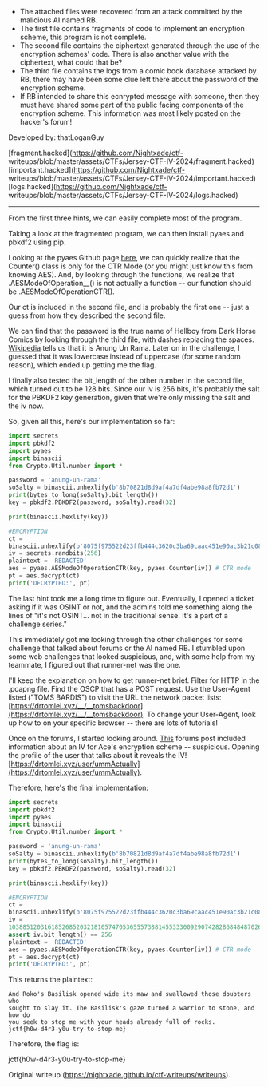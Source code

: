 - The attached files were recovered from an attack committed by the malicious AI named RB.    
- The first file contains fragments of code to implement an encryption scheme, this program is not complete.    
- The second file contains the ciphertext generated through the use of the encryption schemes' code. There is also another value with the ciphertext, what could that be?    
- The third file contains the logs from a comic book database attacked by RB, there may have been some clue left there about the password of the encryption scheme.    
- If RB intended to share this ecnrypted message with someone, then they must have shared some part of the public facing components of the encryption scheme. This information was most likely posted on the hacker's forum!  

Developed by: thatLoganGuy  

[fragment.hacked](https://github.com/Nightxade/ctf-
writeups/blob/master/assets/CTFs/Jersey-CTF-IV-2024/fragment.hacked)  
[important.hacked](https://github.com/Nightxade/ctf-
writeups/blob/master/assets/CTFs/Jersey-CTF-IV-2024/important.hacked)  
[logs.hacked](https://github.com/Nightxade/ctf-
writeups/blob/master/assets/CTFs/Jersey-CTF-IV-2024/logs.hacked)  

---

From the first three hints, we can easily complete most of the program.  

Taking a look at the fragmented program, we can then install pyaes and pbkdf2
using pip.  

Looking at the pyaes Github page
[here](https://github.com/ricmoo/pyaes/blob/master/pyaes/aes.py#L560), we can
quickly realize that the Counter() class is only for the CTR Mode (or you
might just know this from knowing AES). And, by looking through the functions,
we realize that .AESModeOfOperation__() is not actually a function -- our
function should be .AESModeOfOperationCTR().  

Our ct is included in the second file, and is probably the first one -- just a
guess from how they described the second file.  

We can find that the password is the true name of Hellboy from Dark Horse
Comics by looking through the third file, with dashes replacing the spaces.
[Wikipedia](https://en.wikipedia.org/wiki/Hellboy) tells us that it is Anung
Un Rama. Later on in the challenge, I guessed that it was lowercase instead of
uppercase (for some random reason), which ended up getting me the flag.  

I finally also tested the bit_length of the other number in the second file,
which turned out to be 128 bits. Since our iv is 256 bits, it's probably the
salt for the PBKDF2 key generation, given that we're only missing the salt and
the iv now.  

So, given all this, here's our implementation so far:  

```py  
import secrets  
import pbkdf2  
import pyaes  
import binascii  
from Crypto.Util.number import *

password = 'anung-un-rama'  
soSalty = binascii.unhexlify(b'8b70821d8d9af4a7df4abe98a8fb72d1')  
print(bytes_to_long(soSalty).bit_length())  
key = pbkdf2.PBKDF2(password, soSalty).read(32)

print(binascii.hexlify(key))

#ENCRYPTION  
ct =
binascii.unhexlify(b'8075f975522d23ffb444c3620c3ba69caac451e90ac3b21c08b35b67634289614d434ba57177fa371eda83b7eb70a4cfc348716c5b3af8ad48457ca71689299f4ee31d63dfd6e19910b751ef0e5f8e20c1e117ac6aedb39e4c5acfe7a128da9b07c8d2540691902cea21bcf15ad980bb888dfadc4513d3ad9cf2ffd7c069c282abb53e7cf4c64718136a93ad4497948d586bca9b5eefa34c81f10804c997f81fd8c9354eb0ce23cd8235a05d76e86dc53a786d773933827e64ec39b3297a6ad47818aa36403517b7d8b9b194d8c24917dd158d7f6d3add8aad516d21f2e59f3ab084ec01e7eea83246fb908e3d643663b2c5')  
iv = secrets.randbits(256)  
plaintext = 'REDACTED'  
aes = pyaes.AESModeOfOperationCTR(key, pyaes.Counter(iv)) # CTR mode  
pt = aes.decrypt(ct)  
print('DECRYPTED:', pt)  
```

The last hint took me a long time to figure out. Eventually, I opened a ticket
asking if it was OSINT or not, and the admins told me something along the
lines of "it's not OSINT... not in the traditional sense. It's a part of a
challenge series."  

This immediately got me looking through the other challenges for some
challenge that talked about forums or the AI named RB. I stumbled upon some
web challenges that looked suspicious, and, with some help from my teammate, I
figured out that runner-net was the one.  

I'll keep the explanation on how to get runner-net brief. Filter for HTTP in
the .pcapng file. Find the OSCP that has a POST request. Use the User-Agent
listed ("TOMS BARDIS") to visit the URL the network packet lists:
[https://drtomlei.xyz/__/__tomsbackdoor](https://drtomlei.xyz/__/__tomsbackdoor).
To change your User-Agent, look up how to on your specific browser -- there
are lots of tutorials!  

Once on the forums, I started looking around.
[This](https://drtomlei.xyz/posts/3) forums post included information about an
IV for Ace's encryption scheme -- suspicious. Opening the profile of the user
that talks about it reveals the IV!
[https://drtomlei.xyz/user/ummActually](https://drtomlei.xyz/user/ummActually).  

Therefore, here's the final implementation:  

```py  
import secrets  
import pbkdf2  
import pyaes  
import binascii  
from Crypto.Util.number import *

password = 'anung-un-rama'  
soSalty = binascii.unhexlify(b'8b70821d8d9af4a7df4abe98a8fb72d1')  
print(bytes_to_long(soSalty).bit_length())  
key = pbkdf2.PBKDF2(password, soSalty).read(32)

print(binascii.hexlify(key))

#ENCRYPTION  
ct =
binascii.unhexlify(b'8075f975522d23ffb444c3620c3ba69caac451e90ac3b21c08b35b67634289614d434ba57177fa371eda83b7eb70a4cfc348716c5b3af8ad48457ca71689299f4ee31d63dfd6e19910b751ef0e5f8e20c1e117ac6aedb39e4c5acfe7a128da9b07c8d2540691902cea21bcf15ad980bb888dfadc4513d3ad9cf2ffd7c069c282abb53e7cf4c64718136a93ad4497948d586bca9b5eefa34c81f10804c997f81fd8c9354eb0ce23cd8235a05d76e86dc53a786d773933827e64ec39b3297a6ad47818aa36403517b7d8b9b194d8c24917dd158d7f6d3add8aad516d21f2e59f3ab084ec01e7eea83246fb908e3d643663b2c5')  
iv =
103885120316185268520321810574705365557388145533300929074282868484870266792680  
assert iv.bit_length() == 256  
plaintext = 'REDACTED'  
aes = pyaes.AESModeOfOperationCTR(key, pyaes.Counter(iv)) # CTR mode  
pt = aes.decrypt(ct)  
print('DECRYPTED:', pt)  
```

This returns the plaintext:  

```  
And Roko's Basilisk opened wide its maw and swallowed those doubters who
sought to slay it. The Basilisk's gaze turned a warrior to stone, and how do
you seek to stop me with your heads already full of rocks.
jctf{h0w-d4r3-y0u-try-to-stop-me}  
```

Therefore, the flag is:  

   jctf{h0w-d4r3-y0u-try-to-stop-me}

Original writeup (https://nightxade.github.io/ctf-writeups/writeups).